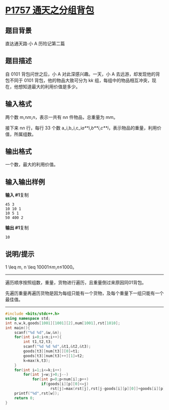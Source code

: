# [P1757 通天之分组背包](https://www.luogu.com.cn/problem/P1757)

## 题目背景

直达通天路·小 A 历险记第二篇

## 题目描述

自 0101 背包问世之后，小 A 对此深感兴趣。一天，小 A 去远游，却发现他的背包不同于 0101 背包，他的物品大致可分为 k*k* 组，每组中的物品相互冲突，现在，他想知道最大的利用价值是多少。

## 输入格式

两个数 m,n*m*,*n*，表示一共有 n*n* 件物品，总重量为 m*m*。

接下来 n*n* 行，每行 33 个数 a_i,b_i,c_i*a**i*,*b**i*,*c**i*，表示物品的重量，利用价值，所属组数。

## 输出格式

一个数，最大的利用价值。

## 输入输出样例

**输入 #1**复制

```
45 3
10 10 1
10 5 1
50 400 2
```

**输出 #1**复制

```
10
```

## 说明/提示

1 \leq m, n \leq 10001≤*m*,*n*≤1000。



***

遍历顺序按照组数，重量，货物进行遍历，且重量倒过来原因同01背包。

先遍历重量再遍历货物是因为每组只能有一个货物，及每个重量下一组只能有一个最佳值。

***



```c++
#include <bits/stdc++.h>
using namespace std;
int n,w,k,goods[1001][1001][2],num[1001],rst[1010];
int main(){
	scanf("%d %d",&w,&n);
	for(int i=0;i<n;i++){
		int t1,t2,t3;
		scanf("%d %d %d",&t1,&t2,&t3);
		goods[t3][num[t3]][0]=t1;
		goods[t3][num[t3]++][1]=t2;
		k=max(k,t3);
	}
	for(int i=1;i<=k;i++)
		for(int j=w;j>0;j--)
			for(int p=0;p<num[i];p++)
				if(goods[i][p][0]<=j)
					rst[j]=max(rst[j],rst[j-goods[i][p][0]]+goods[i][p][1]);
	printf("%d",rst[w]);
	return 0;
}
```

